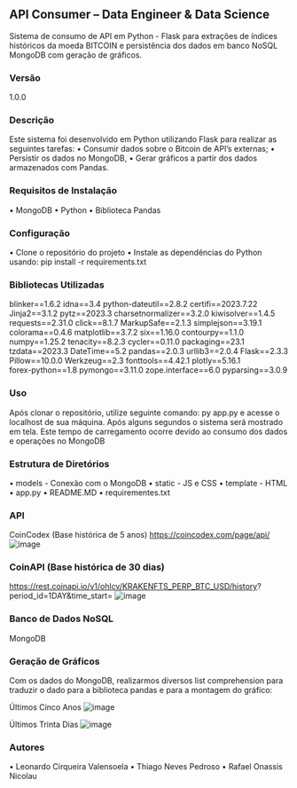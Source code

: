 ## API Consumer – Data Engineer & Data Science
Sistema de consumo de API em Python - Flask para extrações de índices históricos da moeda BITCOIN e persistência dos dados em banco NoSQL MongoDB com geração de gráficos. 

### Versão 
1.0.0

### Descrição
Este sistema foi desenvolvido em Python utilizando Flask para realizar as seguintes tarefas:
•	Consumir dados sobre o Bitcoin de API’s externas;
•	Persistir os dados no MongoDB, 
•	Gerar gráficos a partir dos dados armazenados com Pandas. 

### Requisitos de Instalação
•	MongoDB
•	Python
•	Biblioteca Pandas

### Configuração
•	Clone o repositório do projeto
•	Instale as dependências do Python usando: pip install  -r requirements.txt

### Bibliotecas Utilizadas
blinker==1.6.2	idna==3.4	python-dateutil==2.8.2
certifi==2023.7.22 	Jinja2==3.1.2	pytz==2023.3
charsetnormalizer==3.2.0	kiwisolver==1.4.5	requests==2.31.0
click==8.1.7	MarkupSafe==2.1.3	simplejson==3.19.1
colorama==0.4.6	matplotlib==3.7.2	six==1.16.0
contourpy==1.1.0	numpy==1.25.2	tenacity==8.2.3
cycler==0.11.0	packaging==23.1	tzdata==2023.3
DateTime==5.2	pandas==2.0.3	urllib3==2.0.4
Flask==2.3.3	Pillow==10.0.0	Werkzeug==2.3
fonttools==4.42.1	plotly==5.16.1	
forex-python==1.8	pymongo==3.11.0	
zope.interface==6.0	pyparsing==3.0.9	

### Uso
Após clonar o repositório, utilize seguinte comando: py app.py e acesse o localhost de sua máquina. Após alguns segundos o sistema será mostrado em tela. Este tempo de carregamento ocorre devido ao consumo dos dados e operações no MongoDB

### Estrutura de Diretórios
•	models - Conexão com o MongoDB
•	static - JS e CSS
•	template - HTML
•	app.py
•	README.MD
•	requirementes.txt

### API
CoinCodex (Base histórica de 5 anos)
https://coincodex.com/page/api/
![image](https://github.com/Leo5677/projeto-data-engineer-science/assets/48198740/f84feda7-9383-4bfe-84ac-34617376e56e)


### CoinAPI (Base histórica de 30 dias)
https://rest.coinapi.io/v1/ohlcv/KRAKENFTS_PERP_BTC_USD/history? period_id=1DAY&time_start=
![image](https://github.com/Leo5677/projeto-data-engineer-science/assets/48198740/dc48ecfe-56c7-4c43-9195-f1f07df3e017)

### Banco de Dados NoSQL
MongoDB

### Geração de Gráficos
Com os dados do MongoDB, realizarmos diversos list comprehension para traduzir o dado para a biblioteca pandas e para a montagem do gráfico:

Últimos Cinco Anos
![image](https://github.com/Leo5677/projeto-data-engineer-science/assets/48198740/9775b61e-b82e-48ff-857b-8cc1f963d1e8)

Últimos Trinta Dias
![image](https://github.com/Leo5677/projeto-data-engineer-science/assets/48198740/afad260c-ae1f-4c50-bc3a-d31a76f70042)

### Autores
•	Leonardo Cirqueira Valensoela
•	Thiago Neves Pedroso
•	Rafael Onassis Nicolau

